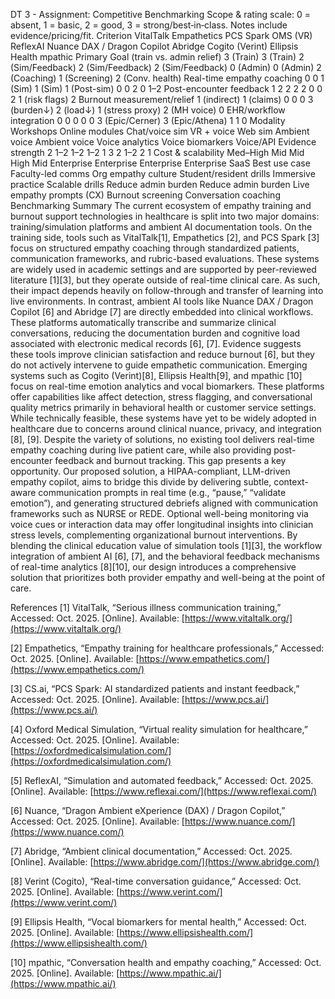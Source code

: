 ﻿DT 3 - Assignment: Competitive Benchmarking
Scope & rating scale: 0 = absent, 1 = basic, 2 = good, 3 = strong/best‑in‑class. Notes include evidence/pricing/fit.
Criterion
	VitalTalk
	Empathetics
	PCS Spark
	OMS (VR)
	ReflexAI
	Nuance DAX / Dragon Copilot
	Abridge
	Cogito (Verint)
	Ellipsis Health
	mpathic
	Primary Goal (train vs. admin relief)
	3 (Train)
	3 (Train)
	2 (Sim/Feedback)
	2 (Sim/Feedback)
	2 (Sim/Feedback)
	0 (Admin)
	0 (Admin)
	2 (Coaching)
	1 (Screening)
	2 (Conv. health)
	Real-time empathy coaching
	0
	0
	1 (Sim)
	1 (Sim)
	1 (Post-sim)
	0
	0
	2
	0
	1–2
	Post-encounter feedback
	1
	2
	2
	2
	2
	0
	0
	2
	1 (risk flags)
	2
	Burnout measurement/relief
	1 (indirect)
	1 (claims)
	0
	0
	0
	3 (burden↓)
	2 (load↓)
	1 (stress proxy)
	2 (MH voice)
	0
	EHR/workflow integration
	0
	0
	0
	0
	0
	3 (Epic/Cerner)
	3 (Epic/Athena)
	1
	1
	0
	Modality
	Workshops
	Online modules
	Chat/voice sim
	VR + voice
	Web sim
	Ambient voice
	Ambient voice
	Voice analytics
	Voice biomarkers
	Voice/API
	Evidence strength
	2
	1–2
	1–2
	1–2
	1
	3
	2
	1–2
	2
	1
	Cost & scalability
	Med–High
	Mid
	Mid
	High
	Mid
	Enterprise
	Enterprise
	Enterprise
	Enterprise
	SaaS
	Best use case
	Faculty-led comms
	Org empathy culture
	Student/resident drills
	Immersive practice
	Scalable drills
	Reduce admin burden
	Reduce admin burden
	Live empathy prompts (CX)
	Burnout screening
	Conversation coaching
	Benchmarking Summary 
The current ecosystem of empathy training and burnout support technologies in healthcare is split into two major domains: training/simulation platforms and ambient AI documentation tools.
On the training side, tools such as VitalTalk[1], Empathetics [2], and PCS Spark [3] focus on structured empathy coaching through standardized patients, communication frameworks, and rubric-based evaluations. These systems are widely used in academic settings and are supported by peer-reviewed literature [1][3], but they operate outside of real-time clinical care. As such, their impact depends heavily on follow-through and transfer of learning into live environments.
In contrast, ambient AI tools like Nuance DAX / Dragon Copilot [6] and Abridge [7] are directly embedded into clinical workflows. These platforms automatically transcribe and summarize clinical conversations, reducing the documentation burden and cognitive load associated with electronic medical records [6], [7]. Evidence suggests these tools improve clinician satisfaction and reduce burnout [6], but they do not actively intervene to guide empathetic communication.
Emerging systems such as Cogito (Verint)[8], Ellipsis Health[9], and mpathic [10] focus on real-time emotion analytics and vocal biomarkers. These platforms offer capabilities like affect detection, stress flagging, and conversational quality metrics primarily in behavioral health or customer service settings. While technically feasible, these systems have yet to be widely adopted in healthcare due to concerns around clinical nuance, privacy, and integration [8], [9].
Despite the variety of solutions, no existing tool delivers real-time empathy coaching during live patient care, while also providing post-encounter feedback and burnout tracking. This gap presents a key opportunity. Our proposed solution, a HIPAA-compliant, LLM-driven empathy copilot, aims to bridge this divide by delivering subtle, context-aware communication prompts in real time (e.g., “pause,” “validate emotion”), and generating structured debriefs aligned with communication frameworks such as NURSE or REDE. Optional well-being monitoring via voice cues or interaction data may offer longitudinal insights into clinician stress levels, complementing organizational burnout interventions.
By blending the clinical education value of simulation tools [1][3], the workflow integration of ambient AI [6], [7], and the behavioral feedback mechanisms of real-time analytics [8][10], our design introduces a comprehensive solution that prioritizes both provider empathy and well-being at the point of care.




References
[1] VitalTalk, “Serious illness communication training,” Accessed: Oct. 2025. [Online]. Available: [https://www.vitaltalk.org/](https://www.vitaltalk.org/)


[2] Empathetics, “Empathy training for healthcare professionals,” Accessed: Oct. 2025. [Online]. Available: [https://www.empathetics.com/](https://www.empathetics.com/)


[3] CS.ai, “PCS Spark: AI standardized patients and instant feedback,” Accessed: Oct. 2025. [Online]. Available: [https://www.pcs.ai/](https://www.pcs.ai/)


[4] Oxford Medical Simulation, “Virtual reality simulation for healthcare,” Accessed: Oct. 2025. [Online]. Available: [https://oxfordmedicalsimulation.com/](https://oxfordmedicalsimulation.com/)


[5] ReflexAI, “Simulation and automated feedback,” Accessed: Oct. 2025. [Online]. Available: [https://www.reflexai.com/](https://www.reflexai.com/)


[6] Nuance, “Dragon Ambient eXperience (DAX) / Dragon Copilot,” Accessed: Oct. 2025. [Online]. Available: [https://www.nuance.com/](https://www.nuance.com/)


[7] Abridge, “Ambient clinical documentation,” Accessed: Oct. 2025. [Online]. Available: [https://www.abridge.com/](https://www.abridge.com/)


[8] Verint (Cogito), “Real-time conversation guidance,” Accessed: Oct. 2025. [Online]. Available: [https://www.verint.com/](https://www.verint.com/)


[9] Ellipsis Health, “Vocal biomarkers for mental health,” Accessed: Oct. 2025. [Online]. Available: [https://www.ellipsishealth.com/](https://www.ellipsishealth.com/)


[10] mpathic, “Conversation health and empathy coaching,” Accessed: Oct. 2025. [Online]. Available: [https://www.mpathic.ai/](https://www.mpathic.ai/)